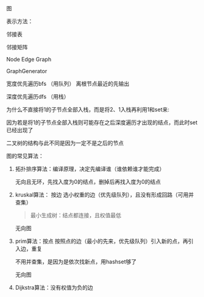 图

表示方法：

邻接表

邻接矩阵

Node Edge Graph

GraphGenerator



宽度优先遍历bfs （用队列） 离根节点最近的先输出

深度优先遍历dfs （用栈）

为什么不直接将1的子节点全部入栈，而是将2、1入栈再利用1和set来: 

因为若是将1的子节点全部入栈则可能存在之后深度遍历才出现的结点，而此时set已经出现了

二叉树的结构与此不同是因为一定不是之后的节点



图的常见算法：

1. 拓扑排序算法：编译原理，决定先编译谁（谁依赖谁才能完成）

   无向且无环，先找入度为0的结点，删掉后再找入度为0的结点

2. kruskal算法：  按边     选小权重的边（优先级队列），且没有形成回路（可用并查集）

   >  最小生成树：结点都连接，且权值最低    

   无向图

3. prim算法：按点 按照点的边（最小的先来，优先级队列）引入新的点，再引入边，重复

   不用并查集，是因为是依次找新点，用hashset够了

    无向图

4. Dijkstra算法：没有权值为负的边